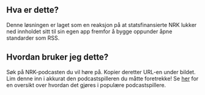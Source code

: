 ## Hva er dette?

Denne løsningen er laget som en reaksjon på at statsfinansierte NRK lukker ned innholdet sitt til sin
egen app fremfor å bygge oppunder åpne standarder som RSS.

## Hvordan bruker jeg dette?

Søk på NRK-podcasten du vil høre på. Kopier deretter URL-en under bildet. Lim denne inn i akkurat den
podcastspilleren du måtte foretrekke! Se [her](https://help.omnystudio.com/en/articles/5222518-podcast-apps-that-support-add-rss-feed)
for en oversikt over hvordan det gjøres i populære podcastspillere.